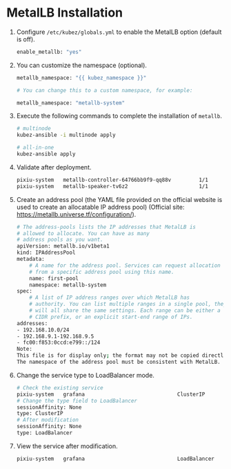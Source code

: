 # MetalLB Installation

1. Configure `/etc/kubez/globals.yml` to enable the MetalLB option (default is off).

    ```bash
    enable_metallb: "yes"
    ```

2. You can customize the namespace (optional).

    ```bash
    metallb_namespace: "{{ kubez_namespace }}"

    # You can change this to a custom namespace, for example:

    metallb_namespace: "metallb-system"
    ```

3. Execute the following commands to complete the installation of `metallb`.

    ```bash
    # multinode
    kubez-ansible -i multinode apply

    # all-in-one
    kubez-ansible apply
    ```

4. Validate after deployment.

    ```bash
    pixiu-system   metallb-controller-64766bb9f9-qq88v         1/1     Running                 0              33m
    pixiu-system   metallb-speaker-tv6z2                       1/1     Running                 0              33m
    ```

5. Create an address pool (the YAML file provided on the official website is used to create an allocatable IP address pool) (Official site: <https://metallb.universe.tf/configuration/>).

    ```bash
    # The address-pools lists the IP addresses that MetalLB is
    # allowed to allocate. You can have as many
    # address pools as you want.
    apiVersion: metallb.io/v1beta1
    kind: IPAddressPool
    metadata:
        # A name for the address pool. Services can request allocation
        # from a specific address pool using this name.
        name: first-pool
        namespace: metallb-system
    spec:
        # A list of IP address ranges over which MetalLB has
        # authority. You can list multiple ranges in a single pool, they
        # will all share the same settings. Each range can be either a
        # CIDR prefix, or an explicit start-end range of IPs.
    addresses:
    - 192.168.10.0/24
    - 192.168.9.1-192.168.9.5
    - fc00:f853:0ccd:e799::/124
    Note:
    This file is for display only; the format may not be copied directly.
    The namespace of the address pool must be consistent with MetalLB.
    ```

6. Change the service type to LoadBalancer mode.

    ```bash
    # Check the existing service
    pixiu-system   grafana                              ClusterIP      10.254.69.87     <none>        80/TCP                       27s
    # Change the type field to LoadBalancer
    sessionAffinity: None
    type: ClusterIP
    # After modification
    sessionAffinity: None
    type: LoadBalancer
    ```

7. View the service after modification.

    ```bash
    pixiu-system   grafana                              LoadBalancer   10.254.69.87     192.168.10.1   80:30325/TCP                 20m
    ```
